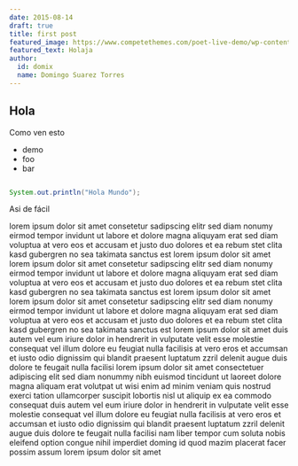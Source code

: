 ```yaml
---
date: 2015-08-14
draft: true
title: first post
featured_image: https://www.competethemes.com/poet-live-demo/wp-content/uploads/sites/44/2015/01/river-market.jpg
featured_text: Holaja
author:
  id: domix
  name: Domingo Suarez Torres
---
```


## Hola

Como ven esto

* demo
* foo
* bar 

```java

System.out.println("Hola Mundo");
```

Asi de fácil


lorem ipsum dolor sit amet consetetur sadipscing elitr sed diam nonumy
eirmod tempor invidunt ut labore et dolore magna aliquyam erat sed diam
voluptua at vero eos et accusam et justo duo dolores et ea rebum stet clita
kasd gubergren no sea takimata sanctus est lorem ipsum dolor sit amet lorem
ipsum dolor sit amet consetetur sadipscing elitr sed diam nonumy eirmod
tempor invidunt ut labore et dolore magna aliquyam erat sed diam voluptua at
vero eos et accusam et justo duo dolores et ea rebum stet clita kasd
gubergren no sea takimata sanctus est lorem ipsum dolor sit amet lorem ipsum
dolor sit amet consetetur sadipscing elitr sed diam nonumy eirmod tempor
invidunt ut labore et dolore magna aliquyam erat sed diam voluptua at vero
eos et accusam et justo duo dolores et ea rebum stet clita kasd gubergren no
sea takimata sanctus est lorem ipsum dolor sit amet
duis autem vel eum iriure dolor in hendrerit in vulputate velit esse
molestie consequat vel illum dolore eu feugiat nulla facilisis at vero eros
et accumsan et iusto odio dignissim qui blandit praesent luptatum zzril
delenit augue duis dolore te feugait nulla facilisi lorem ipsum dolor sit
amet consectetuer adipiscing elit sed diam nonummy nibh euismod tincidunt ut
laoreet dolore magna aliquam erat volutpat
ut wisi enim ad minim veniam quis nostrud exerci tation ullamcorper suscipit
lobortis nisl ut aliquip ex ea commodo consequat duis autem vel eum iriure
dolor in hendrerit in vulputate velit esse molestie consequat vel illum
dolore eu feugiat nulla facilisis at vero eros et accumsan et iusto odio
dignissim qui blandit praesent luptatum zzril delenit augue duis dolore te
feugait nulla facilisi
nam liber tempor cum soluta nobis eleifend option congue nihil imperdiet
doming id quod mazim placerat facer possim assum lorem ipsum dolor sit amet
